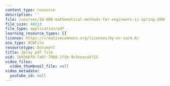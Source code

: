 ```yaml
---
content_type: resource
description: ''
file: /courses/18-086-mathematical-methods-for-engineers-ii-spring-2006/1b936bf87a6f79081f5b9c5eeacab715_ZPmBMd6OZeQ.pdf
file_size: 48213
file_type: application/pdf
learning_resource_types: []
license: https://creativecommons.org/licenses/by-nc-sa/4.0/
ocw_type: OCWFile
resourcetype: Document
title: 3play pdf file
uid: 1b936bf8-7a6f-7908-1f5b-9c5eeacab715
video_files:
  video_thumbnail_file: null
video_metadata:
  youtube_id: null
---
```

